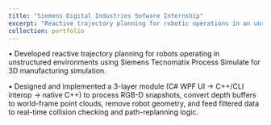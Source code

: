 ```yaml
---
title: "Siemens Digital Industries Sofware Internship"
excerpt: "Reactive trajectory planning for robotic operations in an unstructured environment simulated by Process Simulate<br/><img src='/images/portfolio-1.png'>"
collection: portfolio
---
```


• Developed reactive trajectory planning for robots operating in unstructured environments using Siemens Tecnomatix
Process Simulate for 3D manufacturing simulation.


• Designed and implemented a 3-layer module (C# WPF UI → C++/CLI interop → native C++) to process RGB-D
snapshots, convert depth buffers to world-frame point clouds, remove robot geometry, and feed filtered data to
real-time collision checking and path-replanning logic.